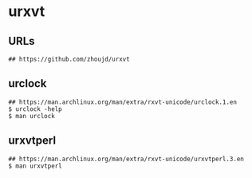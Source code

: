 urxvt
=====

## URLs

```
## https://github.com/zhoujd/urxvt
```

## urclock

```
## https://man.archlinux.org/man/extra/rxvt-unicode/urclock.1.en
$ urclock -help
$ man urclock
```

## urxvtperl

```
## https://man.archlinux.org/man/extra/rxvt-unicode/urxvtperl.3.en
$ man urxvtperl
```
